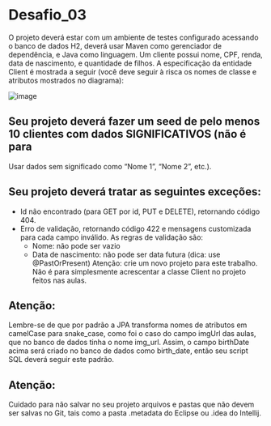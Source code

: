 # Desafio_03

O projeto deverá estar com um ambiente de testes configurado acessando o banco de dados H2, deverá usar
Maven como gerenciador de dependência, e Java como linguagem.
Um cliente possui nome, CPF, renda, data de nascimento, e quantidade de filhos. A especificação da
entidade Client é mostrada a seguir (você deve seguir à risca os nomes de classe e atributos mostrados no
diagrama):

![image](https://github.com/JonasRF/desafio_o3/assets/77034798/6cd0c8cb-0158-489c-bf9f-0ba593d7b378)

## Seu projeto deverá fazer um seed de pelo menos 10 clientes com dados SIGNIFICATIVOS (não é para
Usar dados sem significado como “Nome 1”, “Nome 2”, etc.).
## Seu projeto deverá tratar as seguintes exceções:
- Id não encontrado (para GET por id, PUT e DELETE), retornando código 404.
- Erro de validação, retornando código 422 e mensagens customizada para cada campo inválido. As
regras de validação são:
  - Nome: não pode ser vazio
  - Data de nascimento: não pode ser data futura (dica: use @PastOrPresent)
Atenção: crie um novo projeto para este trabalho. Não é para simplesmente acrescentar a classe
Client no projeto feitos nas aulas.
## Atenção: 
Lembre-se de que por padrão a JPA transforma nomes de atributos em camelCase para
snake_case, como foi o caso do campo imgUrl das aulas, que no banco de dados tinha o nome
img_url. Assim, o campo birthDate acima será criado no banco de dados como birth_date, então
seu script SQL deverá seguir este padrão.
## Atenção: 
Cuidado para não salvar no seu projeto arquivos e pastas que não devem ser salvas no Git,
tais como a pasta .metadata do Eclipse ou .idea do Intellij.

